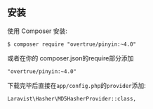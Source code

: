 ## 安装
使用 Composer 安装:

```
$ composer require "overtrue/pinyin:~4.0"
```
或者在你的 composer.json的require部分添加

```
"overtrue/pinyin:~4.0"
```
下载完毕后直接在```app/config.php```的```provider```添加:
```
Laravist\Hasher\MD5HasherProvider::class,
```